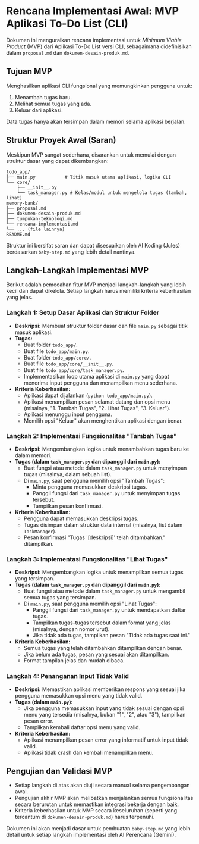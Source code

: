 # Rencana Implementasi Awal: MVP Aplikasi To-Do List (CLI)

Dokumen ini menguraikan rencana implementasi untuk *Minimum Viable Product* (MVP) dari Aplikasi To-Do List versi CLI, sebagaimana didefinisikan dalam `proposal.md` dan `dokumen-desain-produk.md`.

## Tujuan MVP

Menghasilkan aplikasi CLI fungsional yang memungkinkan pengguna untuk:
1.  Menambah tugas baru.
2.  Melihat semua tugas yang ada.
3.  Keluar dari aplikasi.

Data tugas hanya akan tersimpan dalam memori selama aplikasi berjalan.

## Struktur Proyek Awal (Saran)

Meskipun MVP sangat sederhana, disarankan untuk memulai dengan struktur dasar yang dapat dikembangkan:

```
todo_app/
├── main.py           # Titik masuk utama aplikasi, logika CLI
└── core/
    ├── __init__.py
    └── task_manager.py # Kelas/modul untuk mengelola tugas (tambah, lihat)
memory-bank/
├── proposal.md
├── dokumen-desain-produk.md
├── tumpukan-teknologi.md
└── rencana-implementasi.md
└── ... (file lainnya)
README.md
```

Struktur ini bersifat saran dan dapat disesuaikan oleh AI Koding (Jules) berdasarkan `baby-step.md` yang lebih detail nantinya.

## Langkah-Langkah Implementasi MVP

Berikut adalah pemecahan fitur MVP menjadi langkah-langkah yang lebih kecil dan dapat dikelola. Setiap langkah harus memiliki kriteria keberhasilan yang jelas.

### Langkah 1: Setup Dasar Aplikasi dan Struktur Folder

*   **Deskripsi:** Membuat struktur folder dasar dan file `main.py` sebagai titik masuk aplikasi.
*   **Tugas:**
    *   Buat folder `todo_app/`.
    *   Buat file `todo_app/main.py`.
    *   Buat folder `todo_app/core/`.
    *   Buat file `todo_app/core/__init__.py`.
    *   Buat file `todo_app/core/task_manager.py`.
    *   Implementasikan loop utama aplikasi di `main.py` yang dapat menerima input pengguna dan menampilkan menu sederhana.
*   **Kriteria Keberhasilan:**
    *   Aplikasi dapat dijalankan (`python todo_app/main.py`).
    *   Aplikasi menampilkan pesan selamat datang dan opsi menu (misalnya, "1. Tambah Tugas", "2. Lihat Tugas", "3. Keluar").
    *   Aplikasi menunggu input pengguna.
    *   Memilih opsi "Keluar" akan menghentikan aplikasi dengan benar.

### Langkah 2: Implementasi Fungsionalitas "Tambah Tugas"

*   **Deskripsi:** Mengembangkan logika untuk menambahkan tugas baru ke dalam memori.
*   **Tugas (dalam `task_manager.py` dan dipanggil dari `main.py`):**
    *   Buat fungsi atau metode dalam `task_manager.py` untuk menyimpan tugas (misalnya, dalam sebuah list).
    *   Di `main.py`, saat pengguna memilih opsi "Tambah Tugas":
        *   Minta pengguna memasukkan deskripsi tugas.
        *   Panggil fungsi dari `task_manager.py` untuk menyimpan tugas tersebut.
        *   Tampilkan pesan konfirmasi.
*   **Kriteria Keberhasilan:**
    *   Pengguna dapat memasukkan deskripsi tugas.
    *   Tugas disimpan dalam struktur data internal (misalnya, list dalam `TaskManager`).
    *   Pesan konfirmasi "Tugas '[deskripsi]' telah ditambahkan." ditampilkan.

### Langkah 3: Implementasi Fungsionalitas "Lihat Tugas"

*   **Deskripsi:** Mengembangkan logika untuk menampilkan semua tugas yang tersimpan.
*   **Tugas (dalam `task_manager.py` dan dipanggil dari `main.py`):**
    *   Buat fungsi atau metode dalam `task_manager.py` untuk mengambil semua tugas yang tersimpan.
    *   Di `main.py`, saat pengguna memilih opsi "Lihat Tugas":
        *   Panggil fungsi dari `task_manager.py` untuk mendapatkan daftar tugas.
        *   Tampilkan tugas-tugas tersebut dalam format yang jelas (misalnya, dengan nomor urut).
        *   Jika tidak ada tugas, tampilkan pesan "Tidak ada tugas saat ini."
*   **Kriteria Keberhasilan:**
    *   Semua tugas yang telah ditambahkan ditampilkan dengan benar.
    *   Jika belum ada tugas, pesan yang sesuai akan ditampilkan.
    *   Format tampilan jelas dan mudah dibaca.

### Langkah 4: Penanganan Input Tidak Valid

*   **Deskripsi:** Memastikan aplikasi memberikan respons yang sesuai jika pengguna memasukkan opsi menu yang tidak valid.
*   **Tugas (dalam `main.py`):**
    *   Jika pengguna memasukkan input yang tidak sesuai dengan opsi menu yang tersedia (misalnya, bukan "1", "2", atau "3"), tampilkan pesan error.
    *   Tampilkan kembali daftar opsi menu yang valid.
*   **Kriteria Keberhasilan:**
    *   Aplikasi menampilkan pesan error yang informatif untuk input tidak valid.
    *   Aplikasi tidak crash dan kembali menampilkan menu.

## Pengujian dan Validasi MVP

*   Setiap langkah di atas akan diuji secara manual selama pengembangan awal.
*   Pengujian akhir MVP akan melibatkan menjalankan semua fungsionalitas secara berurutan untuk memastikan integrasi bekerja dengan baik.
*   Kriteria keberhasilan untuk MVP secara keseluruhan (seperti yang tercantum di `dokumen-desain-produk.md`) harus terpenuhi.

Dokumen ini akan menjadi dasar untuk pembuatan `baby-step.md` yang lebih detail untuk setiap langkah implementasi oleh AI Perencana (Gemini).
